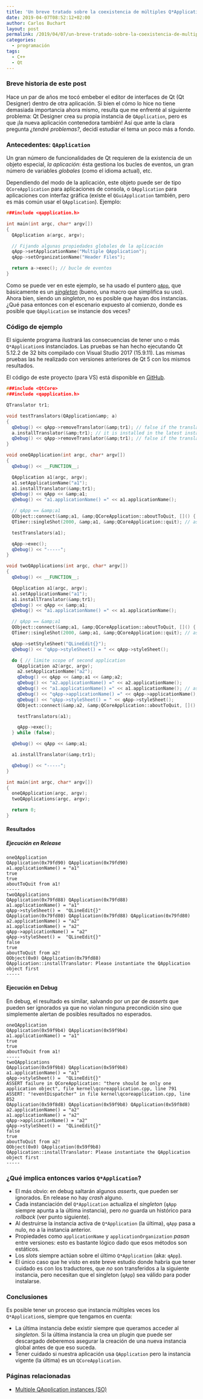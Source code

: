 ```yaml
---
title: 'Un breve tratado sobre la coexistencia de múltiples Q*Application'
date: 2019-04-07T08:52:12+02:00
author: Carlos Buchart
layout: post
permalink: /2019/04/07/un-breve-tratado-sobre-la-coexistencia-de-multiples-qapplication/
categories:
  - programación
tags:
  - C++
  - Qt
---
```

### Breve historia de este post
Hace un par de años me tocó embeber el editor de interfaces de Qt (Qt Designer) dentro de otra aplicación. Si bien el cómo lo hice no tiene demasiada importancia ahora mismo, resulta que me enfrenté al siguiente problema: Qt Designer crea su propia instancia de `QApplication`, pero es que ¡la nueva aplicación contenedora también! Así que ante la clara pregunta _¿tendré problemas?_, decidí estudiar el tema un poco más a fondo.

### Antecedentes: `QApplication`
Un gran número de funcionalidades de Qt requieren de la existencia de un objeto especial, _la aplicación_: ésta gestiona los bucles de eventos, un gran número de variables _globales_ (como el idioma actual), etc.

Dependiendo del modo de la aplicación, este objeto puede ser de tipo `QCoreApplication` para aplicaciones de consola, o `QApplication` para aplicaciones con interfaz gráfica (existe el `QGuiApplication` también, pero es más común usar el `QApplication`). Ejemplo:

```cpp
###include <qapplication.h>

int main(int argc, char* argv[])
{
  QApplication a(argc, argv);

  // Fijando algunas propiedades globales de la aplicación
  qApp->setApplicationName("Multiple QApplication");
  qApp->setOrganizationName("Header Files");

  return a->exec(); // bucle de eventos
}
```

Como se puede ver en este ejemplo, se ha usado el puntero [`qApp`](https://doc.qt.io/qt-5/qapplication.html#qApp), que básicamente es un [_singleton_](https://en.wikipedia.org/wiki/Singleton_pattern) (bueno, una macro que simplifica su uso). Ahora bien, siendo un _singleton_, no es posible que hayan dos instancias. ¿Qué pasa entonces con el escenario expuesto al comienzo, donde es posible que `QApplication` se instancie dos veces?

### Código de ejemplo
El siguiente programa ilustrará las consecuencias de tener uno o más `Q*Application`s instanciados. Las pruebas se han hecho ejecutando Qt 5.12.2 de 32 bits compilado con Visual Studio 2017 (15.9.11). Las mismas pruebas las he realizado con versiones anteriores de Qt 5 con los mismos resultados.

El código de este proyecto (para VS) está disponible en [GitHub](https://github.com/cbuchart/HeaderFiles.com/tree/master/Multiple_QApplications).

```cpp
###include <QtCore>
###include <qapplication.h>

QTranslator tr1;

void testTranslators(QApplication&amp; a)
{
  qDebug() << qApp->removeTranslator(&amp;tr1); // false if the translator is not installed
  a.installTranslator(&amp;tr1); // it is installed in the latest instance (as if called from qApp)
  qDebug() << qApp->removeTranslator(&amp;tr1); // false if the translator is not installed
}

void oneQApplication(int argc, char* argv[])
{
  qDebug() << __FUNCTION__;

  QApplication a1(argc, argv);
  a1.setApplicationName("a1");
  a1.installTranslator(&amp;tr1);
  qDebug() << qApp << &amp;a1;
  qDebug() << "a1.applicationName() =" << a1.applicationName();

  // qApp == &amp;a1
  QObject::connect(&amp;a1, &amp;QCoreApplication::aboutToQuit, []() { qDebug() << "aboutToQuit from a1!"; });
  QTimer::singleShot(2000, &amp;a1, &amp;QCoreApplication::quit); // as if connected to latest qApp

  testTranslators(a1);

  qApp->exec();
  qDebug() << "-----";
}

void twoQApplications(int argc, char* argv[])
{
  qDebug() << __FUNCTION__;

  QApplication a1(argc, argv);
  a1.setApplicationName("a1");
  a1.installTranslator(&amp;tr1);
  qDebug() << qApp << &amp;a1;
  qDebug() << "a1.applicationName() =" << a1.applicationName();

  // qApp == &amp;a1
  QObject::connect(&amp;a1, &amp;QCoreApplication::aboutToQuit, []() { qDebug() << "aboutToQuit from a1!"; });
  QTimer::singleShot(2000, &amp;a1, &amp;QCoreApplication::quit); // as if connected to latest qApp

  qApp->setStyleSheet("QLineEdit{}");
  qDebug() << "qApp->styleSheet() = " << qApp->styleSheet();

  do { // limite scope of second application
    QApplication a2(argc, argv);
    a2.setApplicationName("a2");
    qDebug() << qApp << &amp;a1 << &amp;a2;
    qDebug() << "a2.applicationName() =" << a2.applicationName();
    qDebug() << "a1.applicationName() =" << a1.applicationName(); // as if called from qApp
    qDebug() << "qApp->applicationName() =" << qApp->applicationName();
    qDebug() << "qApp->styleSheet() = " << qApp->styleSheet();
    QObject::connect(&amp;a2, &amp;QCoreApplication::aboutToQuit, []() { qDebug() << "aboutToQuit from a2!"; });

    testTranslators(a1);

    qApp->exec();
  } while (false);

  qDebug() << qApp << &amp;a1;

  a1.installTranslator(&amp;tr1);

  qDebug() << "-----";
}

int main(int argc, char* argv[])
{
  oneQApplication(argc, argv);
  twoQApplications(argc, argv);

  return 0;
}
```

#### Resultados
##### Ejecución en Release
```
oneQApplication
QApplication(0x79fd90) QApplication(0x79fd90)
a1.applicationName() = "a1"
true
true
aboutToQuit from a1!
-----
twoQApplications
QApplication(0x79fd88) QApplication(0x79fd88)
a1.applicationName() = "a1"
qApp->styleSheet() =  "QLineEdit{}"
QApplication(0x79fd80) QApplication(0x79fd88) QApplication(0x79fd80)
a2.applicationName() = "a2"
a1.applicationName() = "a2"
qApp->applicationName() = "a2"
qApp->styleSheet() =  "QLineEdit{}"
false
true
aboutToQuit from a2!
QObject(0x0) QApplication(0x79fd88)
QApplication::installTranslator: Please instantiate the QApplication object first
-----
```

#### Ejecución en Debug
En debug, el resultado es similar, salvando por un par de _asserts_ que pueden ser ignorados ya que no violan ninguna precondición sino que simplemente alertan de posibles resultados no esperados.

```
oneQApplication
QApplication(0x59f9b4) QApplication(0x59f9b4)
a1.applicationName() = "a1"
true
true
aboutToQuit from a1!
-----
twoQApplications
QApplication(0x59f9b8) QApplication(0x59f9b8)
a1.applicationName() = "a1"
qApp->styleSheet() =  "QLineEdit{}"
ASSERT failure in QCoreApplication: "there should be only one application object", file kernel\qcoreapplication.cpp, line 791
ASSERT: "!eventDispatcher" in file kernel\qcoreapplication.cpp, line 852
QApplication(0x59f8d8) QApplication(0x59f9b8) QApplication(0x59f8d8)
a2.applicationName() = "a2"
a1.applicationName() = "a2"
qApp->applicationName() = "a2"
qApp->styleSheet() =  "QLineEdit{}"
false
true
aboutToQuit from a2!
QObject(0x0) QApplication(0x59f9b8)
QApplication::installTranslator: Please instantiate the QApplication object first
-----
```

### ¿Qué implica entonces varios `Q*Application`?
- El más obvio: en debug saltarán algunos _asserts_, que pueden ser ignorados. En release no hay _crash_ alguno.
- Cada instanciación del `Q*Application` actualiza el _singleton_ (`qApp` siempre apunta a la última instancia), pero *no* guarda un histórico para _rollback_ (ver punto siguiente).
- Al destruirse la instancia activa de `Q*Application` (la última), `qApp` pasa a nulo, no a la instancia anterior.
- Propiedades como `applicationName` y `applicationOrganization` _pasan_ entre versiones: esto es bastante lógico dado que esos métodos son estáticos.
- Los _slots_ siempre actúan sobre el último `Q*Application` (aka: `qApp`).
- El único caso que he visto en este breve estudio donde habría que tener cuidado es con los traductores, que *no* son transferidos a la siguiente instancia, pero necesitan que el singleton (`qApp`) sea válido para poder instalarse.

### Conclusiones
Es posible tener un proceso que instancia múltiples veces los `Q*Application`s, siempre que tengamos en cuenta:
- La última instancia debe existir siempre que queramos acceder al _singleton_. Si la última instancia la crea un plugin que puede ser descargado deberemos asegurar la creación de una nueva instancia global antes de que eso suceda.
- Tener cuidado si nuestra aplicación usa `QApplication` pero la instancia vigente (la última) es un `QCoreApplication`.

### Páginas relacionadas
- [Multiple QApplication instances (SO)](https://stackoverflow.com/q/46304070/1485885)